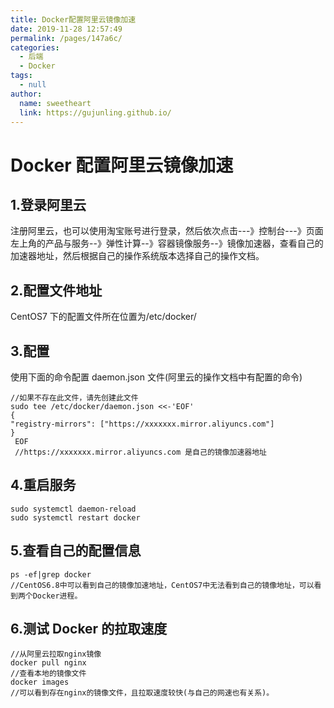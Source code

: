 ```yaml
---
title: Docker配置阿里云镜像加速
date: 2019-11-28 12:57:49
permalink: /pages/147a6c/
categories: 
  - 后端
  - Docker
tags: 
  - null
author: 
  name: sweetheart
  link: https://gujunling.github.io/
---
```


# Docker 配置阿里云镜像加速

## 1.登录阿里云

注册阿里云，也可以使用淘宝账号进行登录，然后依次点击---》控制台---》页面左上角的产品与服务--》弹性计算--》容器镜像服务--》镜像加速器，查看自己的加速器地址，然后根据自己的操作系统版本选择自己的操作文档。

## 2.配置文件地址

CentOS7 下的配置文件所在位置为/etc/docker/

## 3.配置

使用下面的命令配置 daemon.json 文件(阿里云的操作文档中有配置的命令)

    //如果不存在此文件，请先创建此文件
    sudo tee /etc/docker/daemon.json <<-'EOF'
    {
    "registry-mirrors": ["https://xxxxxxx.mirror.aliyuncs.com"]
    }
     EOF
     //https://xxxxxxx.mirror.aliyuncs.com 是自己的镜像加速器地址

## 4.重启服务

```
sudo systemctl daemon-reload
sudo systemctl restart docker
```

## 5.查看自己的配置信息

```
ps -ef|grep docker
//CentOS6.8中可以看到自己的镜像加速地址，CentOS7中无法看到自己的镜像地址，可以看到两个Docker进程。
```

## 6.测试 Docker 的拉取速度

```
//从阿里云拉取nginx镜像
docker pull nginx
//查看本地的镜像文件
docker images
//可以看到存在nginx的镜像文件，且拉取速度较快(与自己的网速也有关系)。
```
